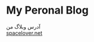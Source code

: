 # My Peronal Blog
<p dir="rtl">
 

آدرس وبلاگ من  
  <a href = "http://spacelover.net/">
   spacelover.net
</a>
</p>

